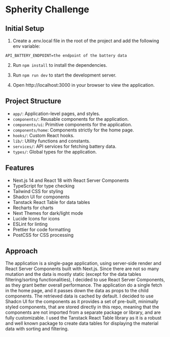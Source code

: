 # Spherity Challenge

## Initial Setup

1. Create a .env.local file in the root of the project and add the following env variable:

```
API_BATTERY_ENDPOINT=the endpoint of the battery data
```

2. Run `npm install` to install the dependencies.

3. Run `npm run dev` to start the development server.

4. Open http://localhost:3000 in your browser to view the application.

## Project Structure

- `app/`: Application-level pages, and styles.
- `components/`: Reusable components for the application.
- `components/ui`: Primitive components for the application.
- `components/home`: Components strictly for the home page.
- `hooks/`: Custom React hooks.
- `lib/`: Utility functions and constants.
- `services/`: API services for fetching battery data.
- `types/`: Global types for the application.

## Features

- Next.js 14 and React 18 with React Server Components
- TypeScript for type checking
- Tailwind CSS for styling
- Shadcn UI for components
- Tanstack React Table for data tables
- Recharts for charts
- Next Themes for dark/light mode
- Lucide Icons for icons
- ESLint for linting
- Prettier for code formatting
- PostCSS for CSS processing

## Approach

The application is a single-page application, using server-side render and React Server Components built with Next.js.
Since there are not so many mutation and the data is mostly static (except for the data tables filtering/sorting functionalities),
I decided to use React Server Components, as they grant better overall performance.
The application do a single fetch in the home page, and it passes down the data as props to the child components. The retrieved data is cached by default.
I decided to use Shadcn UI for the components as it provides a set of pre-built, minimally styled components, that are stored directly in this repo, 
meaning that the components are not imported from a separate package or library, and are fully customizable.
I used the Tanstack React Table library as it is a robust and well known package to create data tables for displaying the material data with sorting and filtering.
